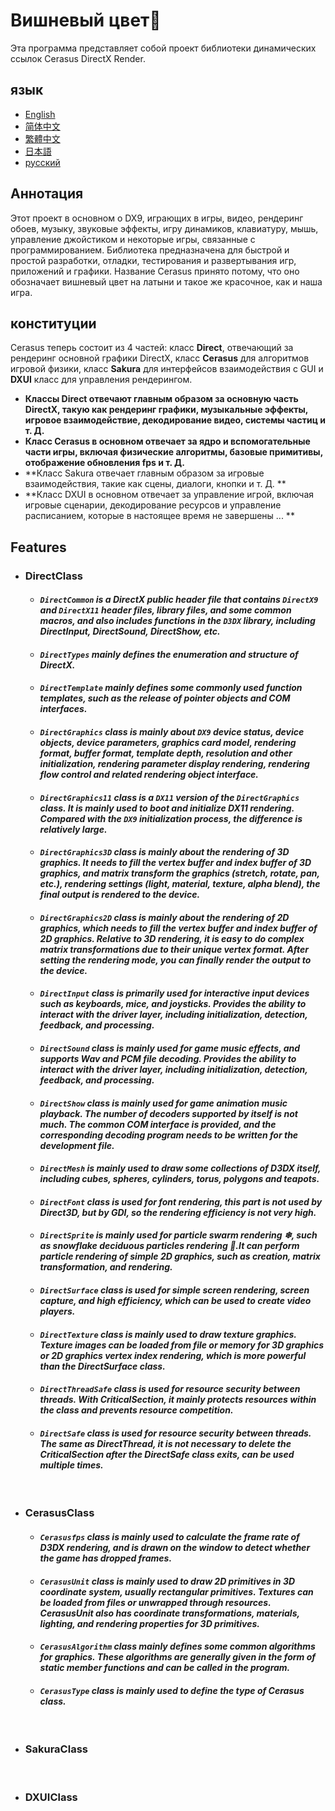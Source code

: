 # Вишневый цвет🌸
Эта программа представляет собой проект библиотеки динамических ссылок Cerasus DirectX Render.

## язык
  * [English](https://github.com/Alopex6414/Cerasus/blob/master/README.md)
  * [简体中文](https://github.com/Alopex6414/Cerasus/blob/master/README_ZH_CN.md)
  * [繁體中文](https://github.com/Alopex6414/Cerasus/blob/master/README_ZH_TW.md)
  * [日本語](https://github.com/Alopex6414/Cerasus/blob/master/README_JA_JP.md)
  * [русский](https://github.com/Alopex6414/Cerasus/blob/master/README_RU_RU.md)

## Аннотация
Этот проект в основном о DX9, играющих в игры, видео, рендеринг обоев, музыку, звуковые эффекты, игру динамиков, клавиатуру, мышь, управление джойстиком и некоторые игры, связанные с программированием. Библиотека предназначена для быстрой и простой разработки, отладки, тестирования и развертывания игр, приложений и графики. Название Cerasus принято потому, что оно обозначает вишневый цвет на латыни и такое же красочное, как и наша игра.

## конституции
Cerasus теперь состоит из 4 частей: класс **Direct**, отвечающий за рендеринг основной графики DirectX, класс **Cerasus** для алгоритмов игровой физики, класс **Sakura** для интерфейсов взаимодействия с GUI и **DXUI** класс для управления рендерингом.
* **Классы Direct отвечают главным образом за основную часть DirectX, такую как рендеринг графики, музыкальные эффекты, игровое взаимодействие, декодирование видео, системы частиц и т. Д.**
* **Класс Cerasus в основном отвечает за ядро и вспомогательные части игры, включая физические алгоритмы, базовые примитивы, отображение обновления fps и т. Д.**
* **Класс Sakura отвечает главным образом за игровые взаимодействия, такие как сцены, диалоги, кнопки и т. Д. **
* **Класс DXUI в основном отвечает за управление игрой, включая игровые сценарии, декодирование ресурсов и управление расписанием, которые в настоящее время не завершены ... **

## Features
  * ### DirectClass
    * #### *`DirectCommon` is a DirectX public header file that contains `DirectX9` and `DirectX11` header files, library files, and some common macros, and also includes functions in the `D3DX` library, including DirectInput, DirectSound, DirectShow, etc.*
    * #### *`DirectTypes` mainly defines the enumeration and structure of DirectX.*
    * #### *`DirectTemplate` mainly defines some commonly used function templates, such as the release of pointer objects and COM interfaces.*
    * #### *`DirectGraphics` class is mainly about `DX9` device status, device objects, device parameters, graphics card model, rendering format, buffer format, template depth, resolution and other initialization, rendering parameter display rendering, rendering flow control and related rendering object interface.*
    * #### *`DirectGraphics11` class is a `DX11` version of the `DirectGraphics` class. It is mainly used to boot and initialize DX11 rendering. Compared with the `DX9` initialization process, the difference is relatively large.*
     * #### *`DirectGraphics3D` class is mainly about the rendering of 3D graphics. It needs to fill the vertex buffer and index buffer of 3D graphics, and matrix transform the graphics (stretch, rotate, pan, etc.), rendering settings (light, material, texture, alpha blend), the final output is rendered to the device.*
     * #### *`DirectGraphics2D` class is mainly about the rendering of 2D graphics, which needs to fill the vertex buffer and index buffer of 2D graphics. Relative to 3D rendering, it is easy to do complex matrix transformations due to their unique vertex format. After setting the rendering mode, you can finally render the output to the device.*
     * #### *`DirectInput` class is primarily used for interactive input devices such as keyboards, mice, and joysticks. Provides the ability to interact with the driver layer, including initialization, detection, feedback, and processing.*
     * #### *`DirectSound` class is mainly used for game music effects, and supports Wav and PCM file decoding. Provides the ability to interact with the driver layer, including initialization, detection, feedback, and processing.*
     * #### *`DirectShow` class is mainly used for game animation music playback. The number of decoders supported by itself is not much. The common COM interface is provided, and the corresponding decoding program needs to be written for the development file.*
     * #### *`DirectMesh` is mainly used to draw some collections of D3DX itself, including cubes, spheres, cylinders, torus, polygons and teapots.*
     * #### *`DirectFont` class is used for font rendering, this part is not used by Direct3D, but by GDI, so the rendering efficiency is not very high.*
     * #### *`DirectSprite` is mainly used for particle swarm rendering ❄, such as snowflake deciduous particles rendering 🍂.It can perform particle rendering of simple 2D graphics, such as creation, matrix transformation, and rendering.*
     * #### *`DirectSurface` class is used for simple screen rendering, screen capture, and high efficiency, which can be used to create video players.*
     * #### *`DirectTexture` class is mainly used to draw texture graphics. Texture images can be loaded from file or memory for 3D graphics or 2D graphics vertex index rendering, which is more powerful than the DirectSurface class.*
     * #### *`DirectThreadSafe` class is used for resource security between threads. With CriticalSection, it mainly protects resources within the class and prevents resource competition.*
     * #### *`DirectSafe` class is used for resource security between threads. The same as DirectThread, it is not necessary to delete the CriticalSection after the DirectSafe class exits, can be used multiple times.*
    &nbsp;
  * ### CerasusClass
     * #### *`Cerasusfps` class is mainly used to calculate the frame rate of D3DX rendering, and is drawn on the window to detect whether the game has dropped frames.*
     * #### *`CerasusUnit` class is mainly used to draw 2D primitives in 3D coordinate system, usually rectangular primitives. Textures can be loaded from files or unwrapped through resources. CerasusUnit also has coordinate transformations, materials, lighting, and rendering properties for 3D primitives.*
     * #### *`CerasusAlgorithm` class mainly defines some common algorithms for graphics. These algorithms are generally given in the form of static member functions and can be called in the program.*
     * #### *`CerasusType` class is mainly used to define the type of Cerasus class.*
    &nbsp;
  * ### SakuraClass
    &nbsp;
  * ### DXUIClass
    &nbsp;
